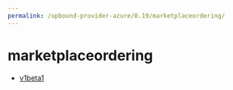 ```yaml
---
permalink: /upbound-provider-azure/0.19/marketplaceordering/
---
```


# marketplaceordering



* [v1beta1](v1beta1/index.md)